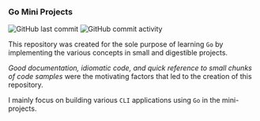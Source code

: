 ### Go Mini Projects

![GitHub last commit](https://img.shields.io/github/last-commit/rupamkerketta/go-mini-projects)
![GitHub commit activity](https://img.shields.io/github/commit-activity/m/rupamkerketta/go-mini-projects)

This repository was created for the sole purpose of learning `Go` by implementing the
various concepts in small and digestible projects.

_Good documentation, idiomatic code, and quick reference to small chunks of code samples_
were the motivating factors that led to the creation of this repository.

I mainly focus on building various `CLI` applications using `Go` in the mini-projects.
